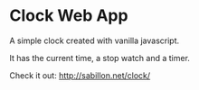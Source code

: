 # Clock Web App

A simple clock created with vanilla javascript.

It has the current time, a stop watch and a timer.

Check it out: http://sabillon.net/clock/
